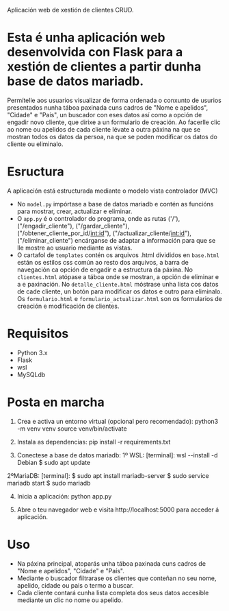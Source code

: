 Aplicación web de xestión de clientes CRUD.

# Esta é unha aplicación web desenvolvida con Flask para a xestión de clientes a partir dunha base de datos mariadb.
Permítelle aos usuarios visualizar de forma ordenada o conxunto de usurios presentados nunha táboa paxinada cuns cadros de "Nome e apelidos", "Cidade" e "País", un buscador con eses datos así como a opción de engadir novo cliente, que dirixe a un formulario de creación. Ao facerlle clic ao nome ou apelidos de cada cliente lévate a outra páxina na que se mostran todos os datos da persoa, na que se poden modificar os datos do cliente ou eliminalo.
# Esructura
A aplicación está estructurada mediante o modelo vista controlador (MVC)
- No `model.py` impórtase a base de datos mariadb e contén as funcións para mostrar, crear, actualizar e eliminar.
- O `app.py` é o controlador do programa, onde as rutas ('/'), ("/engadir_cliente"), ("/gardar_cliente"), ("/obtener_cliente_por_id/<int:id>"), ("/actualizar_cliente/<int:id>"), ("/eliminar_cliente") encárganse de adaptar a información para que se lle mostre ao usuario mediante as vistas.
- O cartafol de `templates` contén os arquivos .html divididos en `base.html` están os estilos css común ao resto dos arquivos, a barra de navegación ca opción de engadir e a estructura da páxina. No `clientes.html` atópase a táboa onde se mostran, a opción de eliminar e a e paxinación. No `detalle_cliente.html` móstrase unha lista cos datos de cade cliente, un botón para modificar os datos e outro para eliminalo. Os `formulario.html` e `formulario_actualizar.html` son os formularios de creación e modificación de clientes.

# Requisitos
- Python 3.x
- Flask
- wsl
- MySQLdb

# Posta en marcha
1. Crea e activa un entorno virtual (opcional pero recomendado):
python3 -m venv venv
source venv/bin/activate

2. Instala as dependencias:
pip install -r requirements.txt

3. Conectese a base de datos mariadb:
1º WSL:
[terminal]:
        wsl --install -d Debian
	    $ sudo apt update
	
2ºMariaDB:
[terminal]:
        $ sudo apt install mariadb-server
	    $ sudo service mariadb start
	    $ sudo mariadb

4. Inicia a aplicación:
python app.py

5. Abre o teu navegador web e visita http://localhost:5000 para acceder á aplicación.

# Uso
- Na páxina principal, atoparás unha táboa paxinada cuns cadros de "Nome e apelidos", "Cidade" e "País".
- Mediante o buscador filtrarase os clientes que conteñan no seu nome, apelido, cidade ou pais o termo a buscar.
- Cada cliente contará cunha lista completa dos seus datos accesible mediante un clic no nome ou apelido.